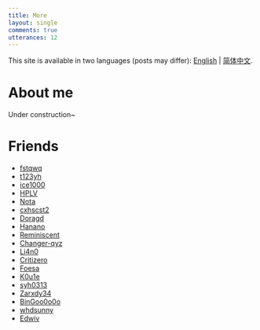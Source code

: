 ```yaml
---
title: More
layout: single
comments: true
utterances: 12
---
```


This site is available in two languages (posts may differ): [English](/) | [简体中文](/zh-hans).

# About me

Under construction~

# Friends

- [fstqwq](http://fstqwq.pw/)
- [t123yh](https://blog.t123yh.xyz:2/)
- [ice1000](https://ice1000.org/)
- [HPLV](https://hplv.github.io/)
- [Nota](https://nota.moe/)
- [cxhscst2](https://www.cnblogs.com/cxhscst2/)
- [Doragd](http://blog.doragd.cn/)
- [Hanano](https://hanano-yuuki.github.io/)
- [Reminiscent](https://www.cnblogs.com/HDUjackyan/)
- [Changer-qyz](https://www.cnblogs.com/changer-qyz/)
- [Li4n0](https://0n0.fun/)
- [Critizero](https://critizero.github.io/)
- [Foesa](http://fenguyu.github.io/)
- [K0u1e](http://www.koule2333.top/)
- [syh0313](https://blog.csdn.net/syh0313)
- [Zarxdy34](http://www.zarxdy34.top/)
- [BinGoo0o0o](https://blog.csdn.net/BinGoo0o0o/)
- [whdsunny](https://www.cnblogs.com/whdsunny/)
- [Edwiv](https://edwiv.com/)